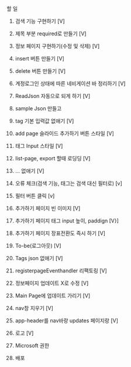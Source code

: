 할 일

1. 검색 기능 구현하기 [V]
2. 제목 부분 required로 만들기 [V]

3. 정보 페이지 구현하기(수정 및 삭제) [V]
4. insert 버튼 만들기 [V]
5. delete 버튼 만들기 [V]

6. 계정로그인 상태에 따른 네비게이션 바 정리하기 [V]
7. ReadJson 자동으로 되게 하기 [V]

8. sample Json 만들고
9. tag 기본 입력값 없애기 [V]

10. add page 슬라이드 추가하기 버튼 스타일 [V]
11. 태그 Input 스타일 [V]

12. list-page, export 할때 로딩딩 [V]
13. ... 없애기 [V]

14. 오류 체크(검색 기능, 태그는 검색 대신 필터로) [v]
15. 필터 버튼 클릭 [v]
16. 추가하기 페이지 빈 이미지 [V]
17. 추가하기 페이지 태그 input 높이, paddign [V}]
18. 추가하기 페이지 장표전환도 즉시 하기 [V]
19. To-be(로그아웃) [V]
20. Tags json 없애기 [V]

21. registerpageEventhandler 리팩토링 [V]
22. 정보페이지 업데이트 X로 수정 [V]
23. Main Page에 업데이트 가리기 [V]
25. nav창 지우기 [V]
26. app-header를 nav바랑 updates 페이지랑 [V]

24. 로고 [V]
26. Microsoft 권한
27. 배포
